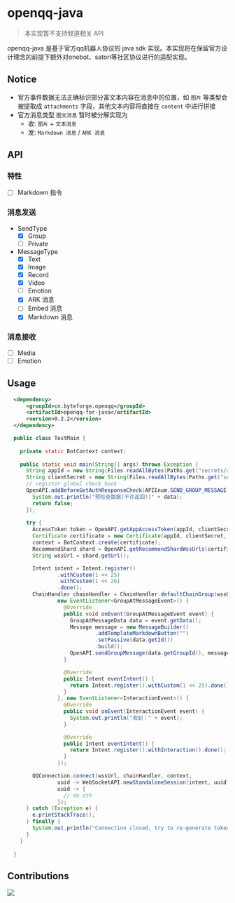 # openqq-java

> 本实现暂不支持频道相关 API

openqq-java 是基于官方qq机器人协议的 java sdk 实现。本实现将在保留官方设计理念的前提下额外对onebot、satori等社区协议进行的适配实现。

## Notice

- 官方事件数据无法正确标识部分富文本内容在消息中的位置，如 `图片` 等类型会被提取成 `attachments` 字段，其他文本内容将直接在 `content` 中进行拼接
- 官方消息类型 `图文消息` 暂时被分解实现为
  - 收: `图片` + `文本消息`
  - 发: `Markdown 消息` / `ARK 消息`

## API

### 特性

- [ ] Markdown 指令

### 消息发送

- SendType
  - [x] Group
  - [ ] Private

- MessageType
  - [x] Text
  - [x] Image
  - [x] Record
  - [x] Video
  - [ ] Emotion
  - [x] ARK 消息
  - [ ] Embed 消息
  - [x] Markdown 消息

### 消息接收

- [ ] Media
- [ ] Emotion

## Usage

```xml
  <dependency>
      <groupId>cn.byteforge.openqq</groupId>
      <artifactId>openqq-for-java</artifactId>
      <version>0.2.2</version>
  </dependency>
```

```java
  public class TestMain {
  
    private static BotContext context;
  
    public static void main(String[] args) throws Exception {
      String appId = new String(Files.readAllBytes(Paths.get("secrets/appId.txt")));
      String clientSecret = new String(Files.readAllBytes(Paths.get("secrets/clientSecret.txt")));
      // register global check hook
      OpenAPI.addBeforeGetAuthResponseCheck(APIEnum.SEND_GROUP_MESSAGE, data -> {
        System.out.println("预检查数据(不许返回!)" + data);
        return false;
      });
      
      try {
        AccessToken token = OpenAPI.getAppAccessToken(appId, clientSecret);
        Certificate certificate = new Certificate(appId, clientSecret, token);
        context = BotContext.create(certificate);
        RecommendShard shard = OpenAPI.getRecommendShardWssUrls(certificate);
        String wssUrl = shard.getUrl();

        Intent intent = Intent.register()
                .withCustom(1 << 25)
                .withCustom(1 << 26)
                .done();
        ChainHandler chainHandler = ChainHandler.defaultChainGroup(wssUrl, null,
                new EventListener<GroupAtMessageEvent>() {
                  @Override
                  public void onEvent(GroupAtMessageEvent event) {
                    GroupAtMessageData data = event.getData();
                    Message message = new MessageBuilder()
                            .addTemplateMarkdownButton("")
                            .setPassive(data.getId())
                            .build();
                    OpenAPI.sendGroupMessage(data.getGroupId(), message, certificate);
                  }

                  @Override
                  public Intent eventIntent() {
                    return Intent.register().withCustom(1 << 25).done();
                  }
                }, new EventListener<InteractionEvent>() {
                  @Override
                  public void onEvent(InteractionEvent event) {
                    System.out.println("收到：" + event);
                  }

                  @Override
                  public Intent eventIntent() {
                    return Intent.register().withInteraction().done();
                  }
                });

        QQConnection.connect(wssUrl, chainHandler, context,
                uuid -> WebSocketAPI.newStandaloneSession(intent, uuid, null, context),
                uuid -> {
                  // do sth
                });
      } catch (Exception e) {
        e.printStackTrace();
      } finally {
        System.out.println("Connection closed, try to re-generate token and reconnect ...");
      }
    }
  
  }
```

## Contributions

<a href="https://github.com/ByteForgeTech/openqq-java/graphs/contributors">
  <img src="https://contrib.rocks/image?repo=ByteForgeTech/openqq-java" />
</a>